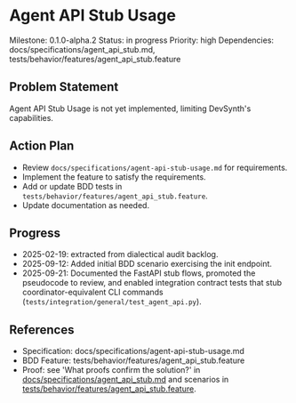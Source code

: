 # Agent API Stub Usage
Milestone: 0.1.0-alpha.2
Status: in progress
Priority: high
Dependencies: docs/specifications/agent_api_stub.md, tests/behavior/features/agent_api_stub.feature

## Problem Statement
Agent API Stub Usage is not yet implemented, limiting DevSynth's capabilities.


## Action Plan
- Review `docs/specifications/agent-api-stub-usage.md` for requirements.
- Implement the feature to satisfy the requirements.
- Add or update BDD tests in `tests/behavior/features/agent_api_stub.feature`.
- Update documentation as needed.

## Progress
- 2025-02-19: extracted from dialectical audit backlog.
- 2025-09-12: Added initial BDD scenario exercising the init endpoint.
- 2025-09-21: Documented the FastAPI stub flows, promoted the pseudocode to review, and enabled integration contract tests that
  stub coordinator-equivalent CLI commands (`tests/integration/general/test_agent_api.py`).

## References
- Specification: docs/specifications/agent-api-stub-usage.md
- BDD Feature: tests/behavior/features/agent_api_stub.feature
- Proof: see 'What proofs confirm the solution?' in [docs/specifications/agent_api_stub.md](../docs/specifications/agent_api_stub.md) and scenarios in [tests/behavior/features/agent_api_stub.feature](../tests/behavior/features/agent_api_stub.feature).
